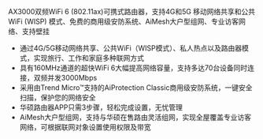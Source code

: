 AX3000双频WiFi 6 (802.11ax)可携式路由器，支持4G和5G 移动网络共享和公共WiFi (WISP) 模式、免费的商用级安防系统、AiMesh大户型组网、专业访客网络、支持壁挂

- 通过4G/5G移动网络共享、公共WiFi（WISP模式）、私人热点以及路由器模式，实现旅行、工作和家庭多种联网方式
- 具有160MHz通道的超快WiFi 6大幅提高网络容量，支持多达70台设备同时连接，双频并发3000Mbps
- 采用由Trend Micro™支持的AiProtection Classic商用级安防系统，一键安全扫描，保护您的网络安全
- 华硕路由器APP只需3步骤，轻松完成设置，无忧管理
- AiMesh大户型组网，支持与华硕在售路由灵活组网，实现全屋覆盖专业访客网络，可根据联网对象设置使用权限及带宽